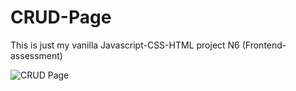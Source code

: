 # CRUD-Page
This is just my vanilla Javascript-CSS-HTML project N6 (Frontend-assessment)


![CRUD Page](https://github.com/JurFa/CRUD-Page/assets/132360685/e6bda524-ab29-4a18-89d5-8ce6046c134d)
